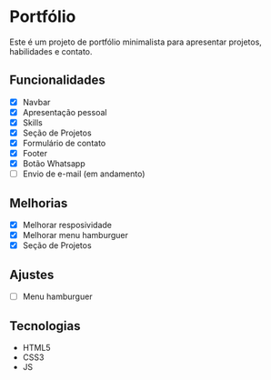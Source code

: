 # Portfólio 

Este é um projeto de portfólio minimalista para apresentar projetos, habilidades e contato.

## Funcionalidades
- [x] Navbar
- [x] Apresentação pessoal 
- [x] Skills
- [x] Seção de Projetos 
- [x] Formulário de contato 
- [x] Footer
- [x] Botão Whatsapp
- [ ] Envio de e-mail (em andamento)

## Melhorias
- [x] Melhorar resposividade
- [x] Melhorar menu hamburguer 
- [x] Seção de Projetos 

## Ajustes
- [ ] Menu hamburguer 


## Tecnologias
- HTML5
- CSS3
- JS


